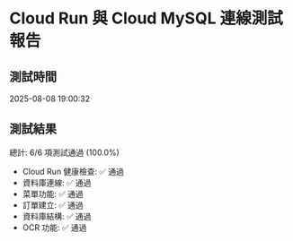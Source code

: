 # Cloud Run 與 Cloud MySQL 連線測試報告

## 測試時間
2025-08-08 19:00:32

## 測試結果

總計: 6/6 項測試通過 (100.0%)

- Cloud Run 健康檢查: ✅ 通過
- 資料庫連線: ✅ 通過
- 菜單功能: ✅ 通過
- 訂單建立: ✅ 通過
- 資料庫結構: ✅ 通過
- OCR 功能: ✅ 通過
